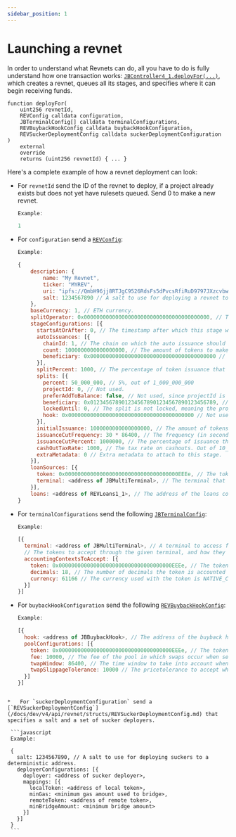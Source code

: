 ```yaml
---
sidebar_position: 1
---
```


# Launching a revnet

In order to understand what Revnets can do, all you have to do is fully understand how one transaction works: [`JBController4_1.deployFor(...)`](/docs/dev/v4/api/revnet/REVDeployer.md#deployfor), which creates a revnet, queues all its stages, and specifies where it can begin receiving funds. 

```
function deployFor(
    uint256 revnetId,
    REVConfig calldata configuration,
    JBTerminalConfig[] calldata terminalConfigurations,
    REVBuybackHookConfig calldata buybackHookConfiguration,
    REVSuckerDeploymentConfig calldata suckerDeploymentConfiguration
)
    external
    override
    returns (uint256 revnetId) { ... }
```

Here's a complete example of how a revnet deployment can look:

*   For `revnetId` send the ID of the revnet to deploy, if a project already exists but does not yet have rulesets queued. Send 0 to make a new revnet.

    ```javascript
    Example:

    1
    ```

*   For `configuration` send a [`REVConfig`](/docs/dev/v4/api/revnet/structs/REVConfig.md):

    ```javascript
    Example:

    {
        description: {
            name: "My Revnet",
            ticker: "MYREV",
            uri: "ipfs://QmbH96jj8RTJgC9526RdsFs5dPvcsRfiRuD9797JXzcvbw",
            salt: 1234567890 // A salt to use for deploying a revnet token to a deterministic address.
        },
        baseCurrency: 1, // ETH currency. 
        splitOperator: 0x0000000000000000000000000000000000000000, // The address that will be able to adjust the revnet's splits within the fixed split limit.
        stageConfigurations: [{
          startsAtOrAfter: 0, // The timestamp after which this stage will be eligible to start.
          autoIssuances: [{
            chainId: 1, // The chain on which the auto issuance should be honored.
            count: 1000000000000000000, // The amount of tokens to make available for issuance at the start of this stage. Fixed point 18 decimals.
            beneficiary: 0x0000000000000000000000000000000000000000 // The address that will receive the auto issued tokens.
          }],
          splitPercent: 1000, // The percentage of token issuance that will be issued to the splits below during this stage. Out of 10_000.
          splits: [{
            percent: 50_000_000, // 5%, out of 1_000_000_000
            projectId: 0, // Not used.
            preferAddToBalance: false, // Not used, since projectId is 0.
            beneficiary: 0x0123456789012345678901234567890123456789, // The beneficiary of the split.
            lockedUntil: 0, // The split is not locked, meaning the project owner can remove it or change it at any time.
            hook: 0x0000000000000000000000000000000000000000 // Not used.
          }],
          initialIssuance: 1000000000000000000, // The amount of tokens to issue per base currency unit at the start of this stage. Fixed point 18 decimals.
          issuanceCutFrequency: 30 * 86400, // The frequency (in seconds) of issuance cuts.
          issuanceCutPercent: 1000000, // The percentage of issuance that will be cut from the issuance during this stage. Out of 1_000_000_000.
          cashOutTaxRate: 1000, // The tax rate on cashouts. Out of 10_000.
          extraMetadata: 0 // Extra metadata to attach to this stage.
        }],
        loanSources: [{
          token: 0x000000000000000000000000000000000000EEEe, // The token that is being loaned.
          terminal: <address of JBMultiTerminal>, // The terminal that the loan is being made from.
        }],
        loans: <address of REVLoans1_1>, // The address of the loans contract.
    }
    ```

*   For `terminalConfigurations` send the following  [`JBTerminalConfig`](/docs/dev/v4/api/core/structs/JBTerminalConfig.md):

    ```javascript
    Example:

    [{
      terminal: <address of JBMultiTerminal>, // A terminal to access funds through.
      // The tokens to accept through the given terminal, and how they should be accounted for.
      accountingContextsToAccept: [{
        token: 0x000000000000000000000000000000000000EEEe, // The token to accept through the given terminal. NATIVE_TOKEN is shown here.
        decimals: 18, // The number of decimals the token is accounted with as a fixed point number.
        currency: 61166 // The currency used with the token is NATIVE_CURRENCY. This ensures proper price conversion when necessary.
      }]
    }]
    ```


*   For `buybackHookConfiguration` send the following  [`REVBuybackHookConfig`](/docs/dev/v4/api/revnet/structs/REVBuybackHookConfig.md):

    ```javascript
    Example:

    [{
      hook: <address of JBBuybackHook>, // The address of the buyback hook to use.
      poolConfigurations: [{
        token: 0x000000000000000000000000000000000000EEEe, // The token to setup a pool for, relative to the revnet's token.
        fee: 10000, // The fee of the pool in which swaps occur when seeking the best price for a new participant. Out of 1_000_000. A common value is 1%, or 10_000. Other passible values are 0.3% and 0.1%.
        twapWindow: 86400, // The time window to take into account when quoting a price based on TWAP.
        twapSlippageTolerance: 10000 // The pricetolerance to accept when quoting a price based on TWAP.
      }]
    }]
    ```
   ```

*   For `suckerDeploymentConfiguration` send a [`REVSuckerDeploymentConfig`](/docs/dev/v4/api/revnet/structs/REVSuckerDeploymentConfig.md) that specifies a salt and a set of sucker deployers.

    ```javascript
    Example:

    {
      salt: 1234567890, // A salt to use for deploying suckers to a deterministic address.
      deployerConfigurations: [{
        deployer: <address of sucker deployer>,
        mappings: [{
          localToken: <address of local token>,
          minGas: <minimum gas amount used to bridge>,
          remoteToken: <address of remote token>,
          minBridgeAmount: <minimum bridge amount>
        }]
      }]
    }
    ```
